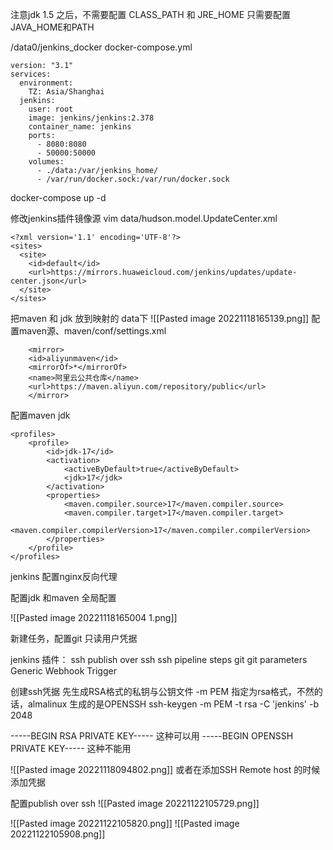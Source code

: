 注意jdk 1.5 之后，不需要配置 CLASS_PATH 和 JRE_HOME
只需要配置 JAVA_HOME和PATH


/data0/jenkins_docker
docker-compose.yml
```
version: "3.1"
services:
  environment:
    TZ: Asia/Shanghai
  jenkins:
    user: root
    image: jenkins/jenkins:2.378
    container_name: jenkins
    ports:
      - 8080:8080
      - 50000:50000
    volumes:
      - ./data:/var/jenkins_home/
      - /var/run/docker.sock:/var/run/docker.sock
```

docker-compose up -d

修改jenkins插件镜像源
vim data/hudson.model.UpdateCenter.xml
```
<?xml version='1.1' encoding='UTF-8'?>
<sites>
  <site>
    <id>default</id>
    <url>https://mirrors.huaweicloud.com/jenkins/updates/update-center.json</url>
  </site>
</sites>
```

把maven 和 jdk 放到映射的 data下
![[Pasted image 20221118165139.png]]
配置maven源、maven/conf/settings.xml
```
    <mirror>
    <id>aliyunmaven</id>
    <mirrorOf>*</mirrorOf>
    <name>阿里云公共仓库</name>
    <url>https://maven.aliyun.com/repository/public</url>
    </mirror>
```

配置maven jdk
```
<profiles>
    <profile>
        <id>jdk-17</id>
        <activation>
            <activeByDefault>true</activeByDefault>
            <jdk>17</jdk>
        </activation>
        <properties>
            <maven.compiler.source>17</maven.compiler.source>
            <maven.compiler.target>17</maven.compiler.target>
            <maven.compiler.compilerVersion>17</maven.compiler.compilerVersion>
        </properties>
    </profile>
</profiles>
```
jenkins 配置nginx反向代理

配置jdk 和maven
全局配置

![[Pasted image 20221118165004 1.png]]

新建任务，配置git 只读用户凭据

jenkins 插件：
ssh
publish over ssh
ssh pipeline steps
git
git parameters
Generic Webhook Trigger

创建ssh凭据
先生成RSA格式的私钥与公钥文件
-m PEM 指定为rsa格式，不然的话，almalinux 生成的是OPENSSH
ssh-keygen -m PEM -t rsa -C 'jenkins' -b 2048

-----BEGIN RSA PRIVATE KEY----- 这种可以用
-----BEGIN OPENSSH PRIVATE KEY-----   这种不能用

![[Pasted image 20221118094802.png]]
或者在添加SSH Remote host 的时候添加凭据



配置publish over ssh
![[Pasted image 20221122105729.png]]

![[Pasted image 20221122105820.png]]
![[Pasted image 20221122105908.png]]
